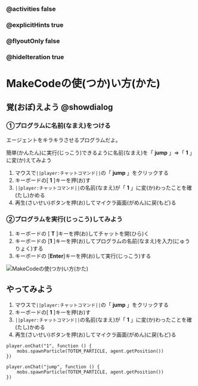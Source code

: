 ### @activities false
### @explicitHints true
### @flyoutOnly false 
### @hideIteration true

# MakeCodeの使(つか)い方(かた)
<!-- ====================== -->
##  覚(おぼ)えよう @showdialog
### ①プログラムに名前(なまえ)をつける
エージェントをキラキラさせるプログラムだよ。

簡単(かんたん)に実行(じっこう)できるように名前(なまえ)を「 **jump** 」⇒「 **1** 」に変(か)えてみよう
1. マウスで``||player:チャットコマンド||``の「 **jump** 」をクリックする
1. キーボードの[ **1** ]キーを押(お)す
1. ``||player:チャットコマンド||``の名前(なまえ)が「 **1** 」に変(か)わったことを確(たし)かめる
1. 再生(さいせい)ボタンを押(お)してマイクラ画面(がめん)に戻(もど)る

### ②プログラムを実行(じっこう)してみよう
1. キーボードの [ **T** ]キーを押(お)してチャットを開(ひら)く
1. キーボードの [**1** ]キーを押(お)してプログラムの名前(なまえ)を入力(にゅうりょく)する
1. キーボードの [**Enter**]キーを押(お)して実行(じっこう)する

![MakeCodeの使(つか)い方(かた)](https://raw.githubusercontent.com/yutari-club/mctuto/refs/heads/master/block/world01/level01/welcome.gif)

## やってみよう
1. マウスで``||player:チャットコマンド||``の「 **jump** 」をクリックする
1. キーボードの[ **1** ]キーを押(お)す
1. ``||player:チャットコマンド||``の名前(なまえ)が「 **1** 」に変(か)わったことを確(たし)かめる
1. 再生(さいせい)ボタンを押(お)してマイクラ画面(がめん)に戻(もど)る
```blocks
player.onChat("1", function () {
    mobs.spawnParticle(TOTEM_PARTICLE, agent.getPosition())
})
```


```template
player.onChat("jump", function () {
    mobs.spawnParticle(TOTEM_PARTICLE, agent.getPosition())
})
```
